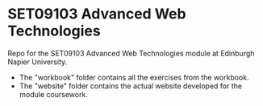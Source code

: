 # SET09103 Advanced Web Technologies
Repo for the SET09103 Advanced Web Technologies module at Edinburgh Napier University.

- The "workbook" folder contains all the exercises from the workbook.
- The "website" folder contains the actual website developed for the module coursework.
